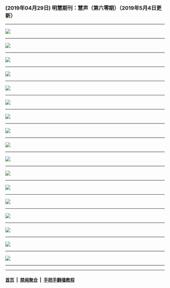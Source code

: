 ### (2019年04月29日) 明慧期刊：慧声（第六零期）（2019年5月4日更新）

---

<img src="http://qikan.minghui.org/mhqkpage/qikanimage/2019/04/29/hs_60_read-online1.png"/><hr/>
<img src="http://qikan.minghui.org/mhqkpage/qikanimage/2019/04/29/hs_60_read-online2.png"/><hr/>
<img src="http://qikan.minghui.org/mhqkpage/qikanimage/2019/04/29/hs_60_read-online3.png"/><hr/>
<img src="http://qikan.minghui.org/mhqkpage/qikanimage/2019/04/29/hs_60_read-online4.png"/><hr/>
<img src="http://qikan.minghui.org/mhqkpage/qikanimage/2019/04/29/hs_60_read-online5.png"/><hr/>
<img src="http://qikan.minghui.org/mhqkpage/qikanimage/2019/04/29/hs_60_read-online6.png"/><hr/>
<img src="http://qikan.minghui.org/mhqkpage/qikanimage/2019/04/29/hs_60_read-online7.png"/><hr/>
<img src="http://qikan.minghui.org/mhqkpage/qikanimage/2019/04/29/hs_60_read-online8.png"/><hr/>
<img src="http://qikan.minghui.org/mhqkpage/qikanimage/2019/04/29/hs_60_read-online9.png"/><hr/>
<img src="http://qikan.minghui.org/mhqkpage/qikanimage/2019/04/29/hs_60_read-online10.png"/><hr/>
<img src="http://qikan.minghui.org/mhqkpage/qikanimage/2019/04/29/hs_60_read-online11.png"/><hr/>
<img src="http://qikan.minghui.org/mhqkpage/qikanimage/2019/04/29/hs_60_read-online12.png"/><hr/>
<img src="http://qikan.minghui.org/mhqkpage/qikanimage/2019/04/29/hs_60_read-online13.png"/><hr/>
<img src="http://qikan.minghui.org/mhqkpage/qikanimage/2019/04/29/hs_60_read-online14.png"/><hr/>
<img src="http://qikan.minghui.org/mhqkpage/qikanimage/2019/04/29/hs_60_read-online15.png"/><hr/>
<img src="http://qikan.minghui.org/mhqkpage/qikanimage/2019/04/29/hs_60_read-online16.png"/><hr/>
<img src="http://qikan.minghui.org/mhqkpage/qikanimage/2019/04/29/hs_60_read-online17.png"/><hr/>


---

#### [首页](../../../..) &nbsp;|&nbsp; [禁闻聚合](https://github.com/gfw-breaker/banned-news) &nbsp;|&nbsp; [手把手翻墙教程](https://github.com/gfw-breaker/guides) 